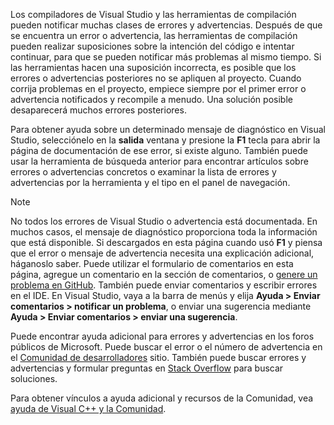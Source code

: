 Los compiladores de Visual Studio y las herramientas de compilación pueden notificar muchas clases de errores y advertencias. Después de que se encuentra un error o advertencia, las herramientas de compilación pueden realizar suposiciones sobre la intención del código e intentar continuar, para que se pueden notificar más problemas al mismo tiempo. Si las herramientas hacen una suposición incorrecta, es posible que los errores o advertencias posteriores no se apliquen al proyecto. Cuando corrija problemas en el proyecto, empiece siempre por el primer error o advertencia notificados y recompile a menudo. Una solución posible desaparecerá muchos errores posteriores.

Para obtener ayuda sobre un determinado mensaje de diagnóstico en Visual Studio, selecciónelo en la **salida** ventana y presione la **F1** tecla para abrir la página de documentación de ese error, si existe alguno. También puede usar la herramienta de búsqueda anterior para encontrar artículos sobre errores o advertencias concretos o examinar la lista de errores y advertencias por la herramienta y el tipo en el panel de navegación.

> [!NOTE]
> No todos los errores de Visual Studio o advertencia está documentada. En muchos casos, el mensaje de diagnóstico proporciona toda la información que está disponible. Si descargados en esta página cuando usó **F1** y piensa que el error o mensaje de advertencia necesita una explicación adicional, háganoslo saber. Puede utilizar el formulario de comentarios en esta página, agregue un comentario en la sección de comentarios, o [genere un problema en GitHub](https://github.com/MicrosoftDocs/cpp-docs/issues). También puede enviar comentarios y escribir errores en el IDE. En Visual Studio, vaya a la barra de menús y elija **Ayuda > Enviar comentarios > notificar un problema**, o enviar una sugerencia mediante **Ayuda > Enviar comentarios > enviar una sugerencia**.

Puede encontrar ayuda adicional para errores y advertencias en los foros públicos de Microsoft. Puede buscar el error o el número de advertencia en el [Comunidad de desarrolladores](https://developercommunity.visualstudio.com/spaces/8/index.html) sitio. También puede buscar errores y advertencias y formular preguntas en [Stack Overflow](http://stackoverflow.com/) para buscar soluciones.

Para obtener vínculos a ayuda adicional y recursos de la Comunidad, vea [ayuda de Visual C++ y la Comunidad](../../visual-cpp-help-and-community.md).